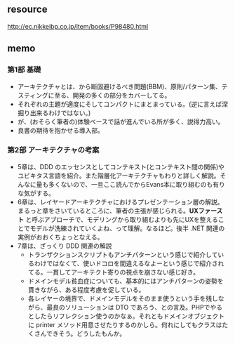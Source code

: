 ## resource

http://ec.nikkeibp.co.jp/item/books/P98480.html

## memo

### 第1部 基礎

* アーキテクチャとは、から断固避けるべき問題(BBM)、原則/パターン集、テスティングに至る、開発の多くの部分をカバーしてる。
* それぞれの主題が適度にそしてコンパクトにまとまっている。(逆に言えば深掘り出来るわけではない。)
* が、(おそらく筆者の)体験ベースで話が進んでいる所が多く、説得力高い。
* 良書の期待を抱かせる導入部。

### 第2部 アーキテクチャの考案

* 5章は、DDD のエッセンスとしてコンテキスト(とコンテキスト間の関係)やユビキタス言語を紹介。また階層化アーキテクチャもわりと詳しく解説。そんなに量も多くないので、一旦ここ読んでからEvans本に取り組むのも有りな気がする。
* 6章は、レイヤードアーキテクチャにおけるプレゼンテーション層の解説。まるっと章をさいているところに、筆者の主張が感じられる。**UXファースト** と呼ぶアプローチで、モデリングから取り組むよりも先にUXを整えることでモデルが洗練されていくよね、って理解。なるほど。後半 .NET 関連の実例がおおくちょっとなえる。
* 7章は、ざっくり DDD 関連の解説
  * トランザクションスクリプトもアンチパターンという感じで紹介しているわけではなくて、使いドコロを間違えるなよーという感じで紹介されてる。一貫してアーキテクト寄りの視点を崩さない感じ好き。
  * ドメインモデル貧血症についても、基本的にはアンチパターンの姿勢を貫きながら、ある程度考慮を促している。
  * 各レイヤーの境界で、ドメインモデルをそのまま使うという手を残しながら、最良のソリューションは DTO であろう、との言及。PHPでやるとしたらリフレクション使うのかなぁ。それともドメインオブジェクトに printer メソッド用意させたりするのかしら。何れにしてもクラスはたくさんできそう。どうしたもんか。
